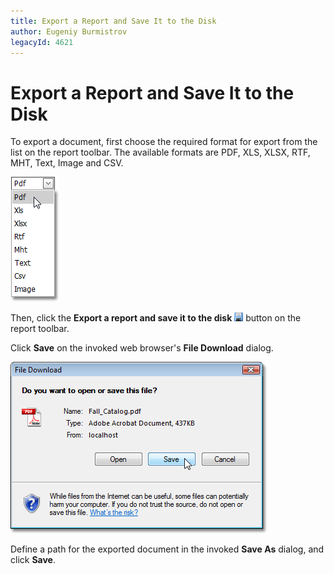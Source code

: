 ```yaml
---
title: Export a Report and Save It to the Disk
author: Eugeniy Burmistrov
legacyId: 4621
---
```

# Export a Report and Save It to the Disk
To export a document, first choose the required format for export from the list on the report toolbar. The available formats are PDF, XLS, XLSX, RTF, MHT, Text, Image and CSV.

![web_exportFormat](../../../../images/img7546.png)

Then, click the **Export a report and save it to the disk** ![web_buttonSave](../../../../images/img7541.png) button on the report toolbar.

Click **Save** on the invoked web browser's **File Download** dialog.

![web_ExportImagePrompt](../../../../images/img7547.png)

Define a path for the exported document in the invoked **Save As** dialog, and click **Save**.